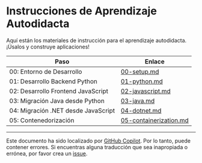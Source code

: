 # Instrucciones de Aprendizaje Autodidacta

Aquí están los materiales de instrucción para el aprendizaje autodidacta. ¡Úsalos y construye aplicaciones!

| Paso                                | Enlace                                               |
|-------------------------------------|------------------------------------------------------|
| 00: Entorno de Desarrollo           | [00-setup.md](./00-setup.md)                        |
| 01: Desarrollo Backend Python       | [01-python.md](./01-python.md)                      |
| 02: Desarrollo Frontend JavaScript  | [02-javascript.md](./02-javascript.md)              |
| 03: Migración Java desde Python     | [03-java.md](./03-java.md)                          |
| 04: Migración .NET desde JavaScript | [04-dotnet.md](./04-dotnet.md)                      |
| 05: Contenedorización               | [05-containerization.md](./05-containerization.md)  |
---

Este documento ha sido localizado por [GitHub Copilot](https://docs.github.com/copilot/about-github-copilot/what-is-github-copilot). Por lo tanto, puede contener errores. Si encuentras alguna traducción que sea inapropiada o errónea, por favor crea un [issue](../../issues).
